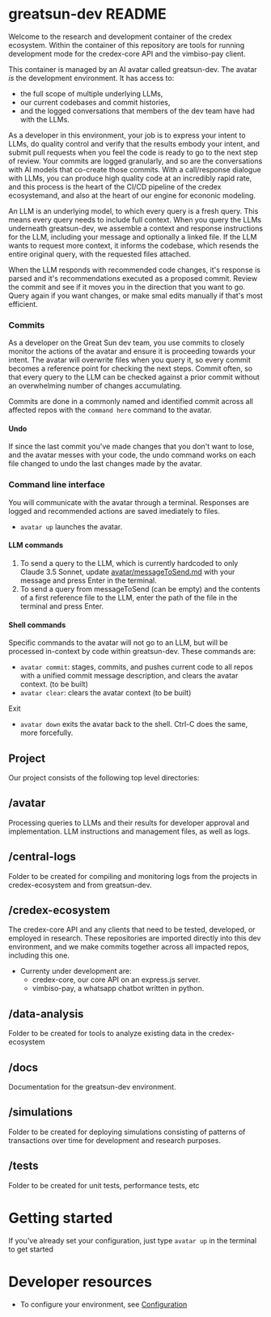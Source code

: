 # greatsun-dev README

Welcome to the research and development container of the credex ecosystem. Within the container of this repository are tools for running development mode for the credex-core API and the vimbiso-pay client.

This container is managed by an AI avatar called greatsun-dev. The avatar *is* the development environment. It has access to:
  - the full scope of multiple underlying LLMs,
  - our current codebases and commit histories,
  - and the logged conversations that members of the dev team have had with the LLMs.

As a developer in this environment, your job is to express your intent to LLMs, do quality control and verify that the results embody your intent, and submit pull requests when you feel the code is ready to go to the next step of review. Your commits are logged granularly, and so are the conversations with AI models that co-create those commits. With a call/response dialogue with LLMs, you can produce high quality code at an incredibly rapid rate, and this process is the heart of the CI/CD pipeline of the credex ecosystemand, and also at the heart of our engine for econonic modeling.

An LLM is an underlying model, to which every query is a fresh query. This means every query needs to include full context. When you query the LLMs underneath greatsun-dev, we assemble a context and response instructions for the LLM, including your message and optionally a linked file. If the LLM wants to request more context, it informs the codebase, which resends the entire original query, with the requested files attached.

When the LLM responds with recommended code changes, it's response is parsed and it's recommendations executed as a proposed commit. Review the commit and see if it moves you in the direction that you want to go. Query again if you want changes, or make smal edits manually if that's most efficient.

### Commits
As a developer on the Great Sun dev team, you use commits to closely monitor the actions of the avatar and ensure it is proceeding towards your intent. The avatar will overwrite files when you query it, so every commit becomes a reference point for checking the next steps. Commit often, so that every query to the LLM can be checked against a prior commit without an overwhelming number of changes accumulating.

Commits are done in a commonly named and identified commit across all affected repos with the `command here` command to the avatar.

#### Undo
If since the last commit you've made changes that you don't want to lose, and the avatar messes with your code, the undo command works on each file changed to undo the last changes made by the avatar.

### Command line interface
You will communicate with the avatar through a terminal. Responses are logged and recommended actions are saved imediately to files.
- `avatar up` launches the avatar.

#### LLM commands
1. To send a query to the LLM, which is currently hardcoded to only Claude 3.5 Sonnet, update [avatar/messageToSend.md](avatar/messageToSend.md) with your message and press Enter in the terminal.
2. To send a query from messageToSend (can be empty) and the contents of a first reference file to the LLM, enter the path of the file in the terminal and press Enter.

#### Shell commands
Specific commands to the avatar will not go to an LLM, but will be processed in-context by code within greatsun-dev. These commands are:
- `avatar commit`: stages, commits, and pushes current code to all repos with a unified commit message description, and clears the avatar context. (to be built)
- `avatar clear`: clears the avatar context (to be built)

Exit
- `avatar down` exits the avatar back to the shell. Ctrl-C does the same, more forcefully.

## Project
Our project consists of the following top level directories:

## /avatar
Processing queries to LLMs and their results for developer approval and implementation. LLM instructions and management files, as well as logs.

## /central-logs
Folder to be created for compiling and monitoring logs from the projects in credex-ecosystem and from greatsun-dev.

## /credex-ecosystem
The credex-core API and any clients that need to be tested, developed, or employed in research. These repositories are imported directly into this dev environment, and we make commits together across all impacted repos, including this one.

- Currenty under development are:
  - credex-core, our core API on an express.js server.
  - vimbiso-pay, a whatsapp chatbot written in python.

## /data-analysis
Folder to be created for tools to analyze existing data in the credex-ecosystem

## /docs
Documentation for the greatsun-dev environment.

## /simulations
Folder to be created for deploying simulations consisting of patterns of transactions over time for development and research purposes.

## /tests
Folder to be created for unit tests, performance tests, etc

# Getting started
If you've already set your configuration, just type `avatar up` in the terminal to get started

# Developer resources
- To configure your environment, see [Configuration](docs/greatsun-dev_configuration.md)